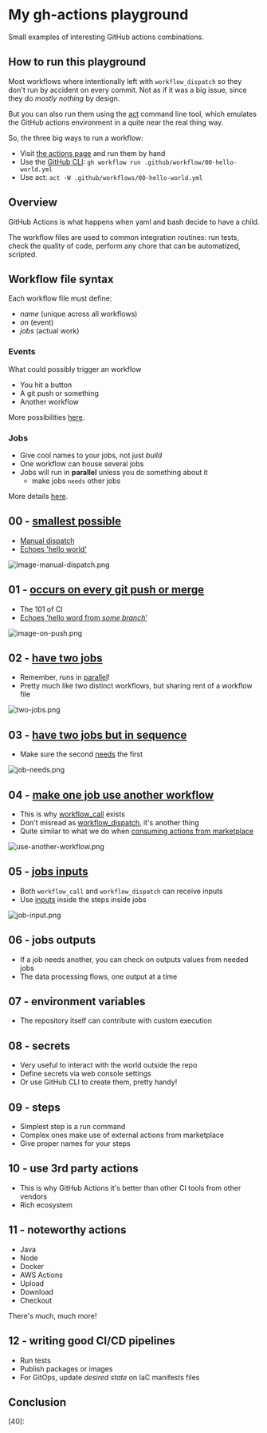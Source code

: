 # My gh-actions playground

Small examples of interesting GitHub actions combinations.

## How to run this playground

Most workflows where intentionally left with `workflow_dispatch` so they don't
run by accident on every commit. Not as if it was a big issue, since they do
_mostly nothing_ by design.

But you can also run them using the [act][0] command line tool, which emulates
the GitHub actions environment in a quite near the real thing way.

So, the three big ways to run a workflow:

- Visit [the actions page][1] and run them by hand
- Use the [GitHub CLI][2]: `gh workflow run .github/workflow/00-hello-world.yml`
- Use act: `act -W .github/workflows/00-hello-world.yml`

## Overview

GitHub Actions is what happens when yaml and bash decide to have a child.

The workflow files are used to common integration routines: run tests, check the
quality of code, perform any chore that can be automatized, scripted.

## Workflow file syntax

Each workflow file must define:

- _name_ (unique across all workflows)
- _on_ (event)
- _jobs_ (actual work)

### Events

What could possibly trigger an workflow

- You hit a button
- A git push or something
- Another workflow

More possibilities [here][3].

### Jobs

- Give cool names to your jobs, not just _build_
- One workflow can house several jobs
- Jobs will run in **parallel** unless you do something about it
  - make jobs `needs` other jobs

More details [here][4].

## 00 - [smallest possible][5]

- [Manual dispatch][6]
- [Echoes 'hello world'][7]

![image-manual-dispatch.png][8]

## 01 - [occurs on every git push or merge][9]

- The 101 of CI
- [Echoes 'hello word from _some branch_'][10]

![image-on-push.png][11]

## 02 - [have two jobs][12]

- Remember, runs in [parallel][13]!
- Pretty much like two distinct workflows, but sharing rent of a workflow file

![two-jobs.png][14]

## 03 - [have two jobs but in sequence][15]

- Make sure the second [needs][16] the first

![job-needs.png][17]

## 04 - [make one job use another workflow][18]

- This is why [workflow_call][19] exists
- Don't misread as [workflow_dispatch][20], it's another thing
- Quite similar to what we do when [consuming actions from marketplace][21]

![use-another-workflow.png][22]

## 05 - [jobs inputs][23]

- Both `workflow_call` and `workflow_dispatch` can receive inputs
- Use [inputs][24] inside the steps inside jobs

![job-input.png][25]

## 06 - jobs outputs

- If a job needs another, you can check on outputs values from needed jobs
- The data processing flows, one output at a time

## 07 - environment variables

- The repository itself can contribute with custom execution

## 08 - secrets

- Very useful to interact with the world outside the repo
- Define secrets via web console settings
- Or use GitHub CLI to create them, pretty handy!

## 09 - steps

- Simplest step is a run command
- Complex ones make use of external actions from marketplace
- Give proper names for your steps

## 10 - use 3rd party actions

- This is why GitHub Actions it's better than other CI tools from other vendors
- Rich ecosystem

## 11 - noteworthy actions

- Java
- Node
- Docker
- AWS Actions
- Upload
- Download
- Checkout

There's much, much more!

## 12 - writing good CI/CD pipelines

- Run tests
- Publish packages or images
- For GitOps, update _desired state_ on IaC manifests files

## Conclusion

[0]: https://github.com/nektos/act?tab=readme-ov-file#installation-through-package-managers
[1]: https://github.com/sombriks/gh-actions-playground/actions
[2]: https://cli.github.com/
[3]: https://docs.github.com/en/actions/using-workflows/events-that-trigger-workflows
[4]: https://docs.github.com/en/actions/using-jobs/using-conditions-to-control-job-execution
[5]: .github/workflows/00-hello-world.yml
[6]: https://github.com/sombriks/gh-actions-playground/actions/workflows/00-hello-world.yml
[7]: https://github.com/sombriks/gh-actions-playground/actions/runs/7162121699/job/19498652966#step:2:5
[8]: imgs/manual-dispatch.png
[9]: .github/workflows/01-it-happens-on-push.yml
[10]: https://github.com/sombriks/gh-actions-playground/actions/runs/7162222469/job/19498893130#step:2:5
[11]: imgs/on-push.png
[12]: .github/workflows/02-two-jobs.yml
[13]: https://github.com/sombriks/gh-actions-playground/actions/runs/7175366895/job/19538528783
[14]: imgs/two-jobs.png
[15]: .github/workflows/03-sequence-jobs.yml
[16]: https://docs.github.com/en/actions/using-workflows/workflow-syntax-for-github-actions#jobsjob_idneeds
[17]: imgs/job-needs.png
[18]: .github/workflows/04-use-workflow.yml
[19]: https://docs.github.com/en/actions/using-workflows/workflow-syntax-for-github-actions#onworkflow_call
[20]: https://docs.github.com/en/actions/using-workflows/workflow-syntax-for-github-actions#onworkflow_dispatch
[21]: https://github.com/marketplace?type=actions
[22]: imgs/use-another-workflow.png
[23]: .github/workflows/05-job-inputs.yml
[24]: https://docs.github.com/en/actions/using-workflows/workflow-syntax-for-github-actions#example-of-onworkflow_dispatchinputs
[25]: imgs/job-input.png
[26]:
[27]:
[28]:
[29]:
[30]:
[31]:
[32]:
[33]:
[34]:
[35]:
[36]:
[37]:
[38]:
[39]:
[40]:
